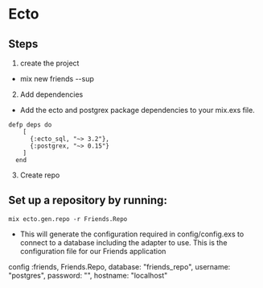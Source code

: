 # Ecto

## Steps 

1. create the project
  - mix new friends --sup

2. Add dependencies 

- Add the ecto and postgrex package dependencies to your mix.exs file.

```
defp deps do
    [
      {:ecto_sql, "~> 3.2"},
      {:postgrex, "~> 0.15"}
    ]
  end
```  
3. Create repo 

## Set up a repository by running:

```  
mix ecto.gen.repo -r Friends.Repo
```  

- This will generate the configuration required in config/config.exs to connect to a database including the adapter to use. This is the configuration file for our Friends application

config :friends, Friends.Repo,
  database: "friends_repo",
  username: "postgres",
  password: "",
  hostname: "localhost"